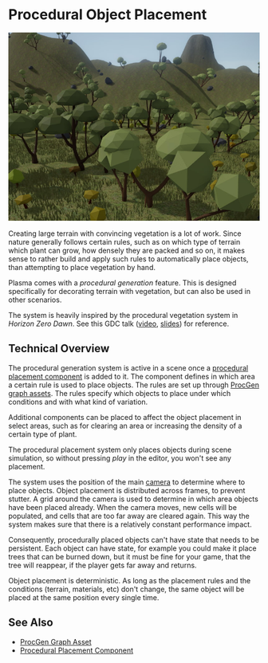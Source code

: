 # Procedural Object Placement

![Procedural Vegetation Placement](media/procgen-beaty-shot.jpg)

Creating large terrain with convincing vegetation is a lot of work. Since nature generally follows certain rules, such as on which type of terrain which plant can grow, how densely they are packed and so on, it makes sense to rather build and apply such rules to automatically place objects, than attempting to place vegetation by hand.

Plasma comes with a *procedural generation* feature. This is designed specifically for decorating terrain with vegetation, but can also be used in other scenarios.

The system is heavily inspired by the procedural vegetation system in *Horizon Zero Dawn*. See this GDC talk ([video](https://www.youtube.com/watch?v=ToCozpl1sYY), [slides](https://www.gdcvault.com/play/1024700/GPU-Based-Run-Time-Procedural)) for reference.

## Technical Overview

The procedural generation system is active in a scene once a [procedural placement component](procgen-placement-component.md) is added to it. The component defines in which area a certain rule is used to place objects. The rules are set up through [ProcGen graph assets](procgen-graph-asset.md). The rules specify which objects to place under which conditions and with what kind of variation.

Additional components can be placed to affect the object placement in select areas, such as for clearing an area or increasing the density of a certain type of plant.

The procedural placement system only places objects during scene simulation, so without pressing *play* in the editor, you won't see any placement.

The system uses the position of the main [camera](../../graphics/camera-component.md) to determine where to place objects. Object placement is distributed across frames, to prevent stutter. A grid around the camera is used to determine in which area objects have been placed already. When the camera moves, new cells will be populated, and cells that are too far away are cleared again. This way the system makes sure that there is a relatively constant performance impact.

Consequently, procedurally placed objects can't have state that needs to be persistent. Each object can have state, for example you could make it place trees that can be burned down, but it must be fine for your game, that the tree will reappear, if the player gets far away and returns.

Object placement is deterministic. As long as the placement rules and the conditions (terrain, materials, etc) don't change, the same object will be placed at the same position every single time.

## See Also

* [ProcGen Graph Asset](procgen-graph-asset.md)
* [Procedural Placement Component](procgen-placement-component.md)
